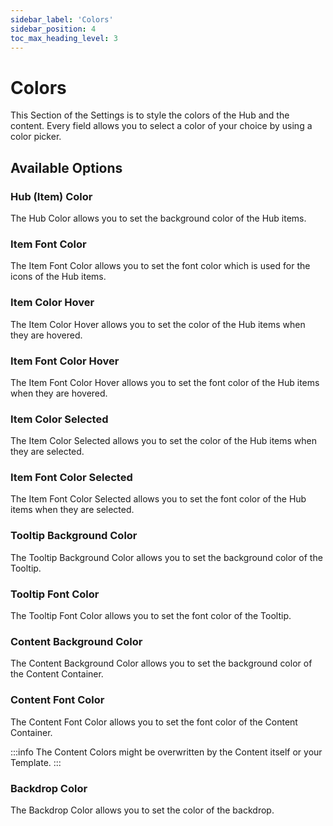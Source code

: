 ```yaml
---
sidebar_label: 'Colors'
sidebar_position: 4
toc_max_heading_level: 3
---
```


# Colors

This Section of the Settings is to style the colors of the Hub and the content. Every field allows you to select a color
of your choice by using a color picker.

## Available Options

### Hub (Item) Color

The Hub Color allows you to set the background color of the Hub items.

### Item Font Color

The Item Font Color allows you to set the font color which is used for the icons of the Hub items.

### Item Color Hover

The Item Color Hover allows you to set the color of the Hub items when they are hovered.

### Item Font Color Hover

The Item Font Color Hover allows you to set the font color of the Hub items when they are hovered.

### Item Color Selected

The Item Color Selected allows you to set the color of the Hub items when they are selected.

### Item Font Color Selected

The Item Font Color Selected allows you to set the font color of the Hub items when they are selected.

### Tooltip Background Color

The Tooltip Background Color allows you to set the background color of the Tooltip.

### Tooltip Font Color

The Tooltip Font Color allows you to set the font color of the Tooltip.

### Content Background Color

The Content Background Color allows you to set the background color of the Content Container.

### Content Font Color

The Content Font Color allows you to set the font color of the Content Container.

:::info
The Content Colors might be overwritten by the Content itself or your Template.
:::

### Backdrop Color

The Backdrop Color allows you to set the color of the backdrop.
